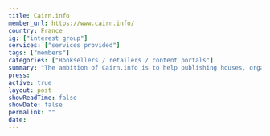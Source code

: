 ```yaml
---
title: Cairn.info 
member_url: https://www.cairn.info/
country: France
ig: ["interest group"] 
services: ["services provided"] 
tags: ["members"]
categories: ["Booksellers / retailers / content portals"]
summary: "The ambition of Cairn.info is to help publishing houses, organizations or associations in charge of French-speaking humanities publications to manage the coexistence of paper and digital formats."
press:
active: true
layout: post
showReadTime: false
showDate: false
permalink: ""
date: 
---
```

